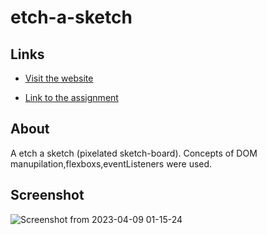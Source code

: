 # etch-a-sketch
## Links 
- [Visit the website](https://xadhithiyan.github.io/etch-a-sketch)

- [Link to the assignment](https://www.theodinproject.com/lessons/foundations-etch-a-sketch)

## About
A etch a sketch (pixelated sketch-board). Concepts of DOM manupilation,flexboxs,eventListeners were used.

## Screenshot
![Screenshot from 2023-04-09 01-15-24](https://user-images.githubusercontent.com/113228161/230739952-8632d25f-3833-4113-ad85-18cadfd78484.png)
